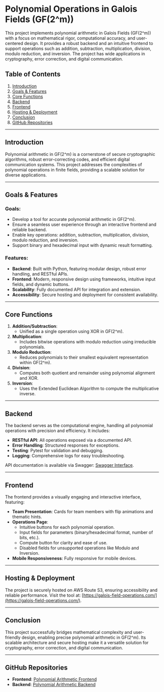 # Polynomial Operations in Galois Fields (GF(2^m))

This project implements polynomial arithmetic in Galois Fields (GF(2^m)) with a focus on mathematical rigor, computational accuracy, and user-centered design. It provides a robust backend and an intuitive frontend to support operations such as addition, subtraction, multiplication, division, modulo reduction, and inversion. The project has wide applications in cryptography, error correction, and digital communication.

## Table of Contents

1. [Introduction](#introduction)
2. [Goals & Features](#goals--features)
3. [Core Functions](#core-functions)
4. [Backend](#backend)
5. [Frontend](#frontend)
6. [Hosting & Deployment](#hosting--deployment)
7. [Conclusion](#conclusion)
8. [GitHub Repositories](#github-repositories)

---

## Introduction

Polynomial arithmetic in GF(2^m) is a cornerstone of secure cryptographic algorithms, robust error-correcting codes, and efficient digital communication systems. This project addresses the complexities of polynomial operations in finite fields, providing a scalable solution for diverse applications.

---

## Goals & Features

### Goals:
- Develop a tool for accurate polynomial arithmetic in GF(2^m).
- Ensure a seamless user experience through an interactive frontend and reliable backend.
- Enable key operations: addition, subtraction, multiplication, division, modulo reduction, and inversion.
- Support binary and hexadecimal input with dynamic result formatting.

### Features:
- **Backend**: Built with Python, featuring modular design, robust error handling, and RESTful APIs.
- **Frontend**: Modern, responsive design using frameworks, intuitive input fields, and dynamic buttons.
- **Scalability**: Fully documented API for integration and extension.
- **Accessibility**: Secure hosting and deployment for consistent availability.

---

## Core Functions

1. **Addition/Subtraction**:
   - Unified as a single operation using XOR in GF(2^m).
2. **Multiplication**:
   - Includes bitwise operations with modulo reduction using irreducible polynomials.
3. **Modulo Reduction**:
   - Reduces polynomials to their smallest equivalent representation within GF(2^m).
4. **Division**:
   - Computes both quotient and remainder using polynomial alignment and XOR.
5. **Inversion**:
   - Uses the Extended Euclidean Algorithm to compute the multiplicative inverse.

---

## Backend

The backend serves as the computational engine, handling all polynomial operations with precision and efficiency. It includes:
- **RESTful API**: All operations exposed via a documented API.
- **Error Handling**: Structured responses for exceptions.
- **Testing**: Pytest for validation and debugging.
- **Logging**: Comprehensive logs for easy troubleshooting.

API documentation is available via Swagger: [Swagger Interface](https://rubah.pythonanywhere.com/apidocs).

---

## Frontend

The frontend provides a visually engaging and interactive interface, featuring:
- **Team Presentation**: Cards for team members with flip animations and thematic hints.
- **Operations Page**:
  - Intuitive buttons for each polynomial operation.
  - Input fields for parameters (binary/hexadecimal format, number of bits, etc.).
  - Compute button for clarity and ease of use.
  - Disabled fields for unsupported operations like Modulo and Inversion.
- **Mobile Responsiveness**: Fully responsive for mobile devices.

---

## Hosting & Deployment

The project is securely hosted on AWS Route S3, ensuring accessibility and reliable performance. Visit the tool at: [https://galois-field-operations.com/](https://galois-field-operations.com/).

---

## Conclusion

This project successfully bridges mathematical complexity and user-friendly design, enabling precise polynomial arithmetic in GF(2^m). Its scalable architecture and secure hosting make it a versatile solution for cryptography, error correction, and digital communication.

---

## GitHub Repositories

- **Frontend**: [Polynomial Arithmetic Frontend](https://github.com/hawraakhalil/Polynomial_Arithmetic_Frontend)
- **Backend**: [Polynomial Arithmetic Backend](https://github.com/RubaHoussami/Polynomial_Arithmetic)
